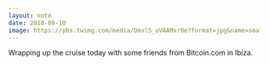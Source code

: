 ```yaml
---
layout: note
date: 2018-09-10
image: https://pbs.twimg.com/media/Dmvl5_oVAAMxrOe?format=jpg&name=small
---
```


Wrapping up the cruise today with some friends from Bitcoin.com in Ibiza.
